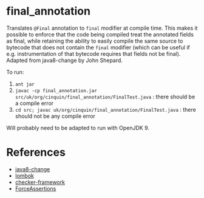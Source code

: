 # final_annotation

Translates `@Final` annotation to `final` modifier at compile time. This
makes it possible to enforce that the code being compiled treat the
annotated fields as final, while retaining the ability to easily compile
the same source to bytecode that does not contain the `final` modifier
(which can be useful if e.g. instrumentation of that bytecode requires
that fields not be final). Adapted from java8-change by John Shepard.

To run:

1. `ant jar`
2. `javac -cp final_annotation.jar src/uk/org/cinquin/final_annotation/FinalTest.java` :
there should be a compile error
3. `cd src; javac uk/org/cinquin/final_annotation/FinalTest.java` :
there should not be any compile error

Will probably need to be adapted to run with OpenJDK 9.

# References
 * [java8-change](https://github.com/j-shepard/java8-change)
 * [lombok](https://github.com/rzwitserloot/lombok)
 * [checker-framework](https://github.com/typetools/checker-framework/)
 * [ForceAssertions](https://github.com/akuhn/javac/tree/master/fa)
